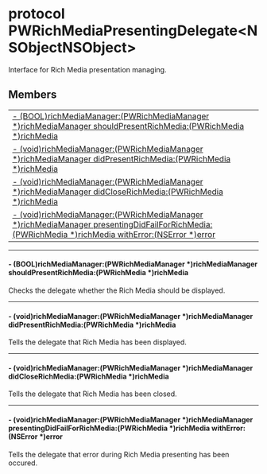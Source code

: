 
# <a name="heading"></a>protocol PWRichMediaPresentingDelegate&lt;NSObjectNSObject&gt;  
Interface for Rich Media presentation managing. 
## Members  

<table>
	<tr>
		<td><a href="#1a06d32e6522dbf41dd82071b51c54410d">- (BOOL)richMediaManager:(PWRichMediaManager *)richMediaManager shouldPresentRichMedia:(PWRichMedia *)richMedia</a></td>
	</tr>
	<tr>
		<td><a href="#1a7bd5b2f8156d61eed2594abd10018eaf">- (void)richMediaManager:(PWRichMediaManager *)richMediaManager didPresentRichMedia:(PWRichMedia *)richMedia</a></td>
	</tr>
	<tr>
		<td><a href="#1a4c9a7e6409e803087e682412d14f21f0">- (void)richMediaManager:(PWRichMediaManager *)richMediaManager didCloseRichMedia:(PWRichMedia *)richMedia</a></td>
	</tr>
	<tr>
		<td><a href="#1a094bfd1bf0f3269935a212e01539ac64">- (void)richMediaManager:(PWRichMediaManager *)richMediaManager presentingDidFailForRichMedia:(PWRichMedia *)richMedia withError:(NSError *)error</a></td>
	</tr>
</table>


----------  
  

#### <a name="1a06d32e6522dbf41dd82071b51c54410d"></a>- (BOOL)richMediaManager:(PWRichMediaManager \*)richMediaManager shouldPresentRichMedia:(PWRichMedia \*)richMedia  
Checks the delegate whether the Rich Media should be displayed. 

----------  
  

#### <a name="1a7bd5b2f8156d61eed2594abd10018eaf"></a>- (void)richMediaManager:(PWRichMediaManager \*)richMediaManager didPresentRichMedia:(PWRichMedia \*)richMedia  
Tells the delegate that Rich Media has been displayed. 

----------  
  

#### <a name="1a4c9a7e6409e803087e682412d14f21f0"></a>- (void)richMediaManager:(PWRichMediaManager \*)richMediaManager didCloseRichMedia:(PWRichMedia \*)richMedia  
Tells the delegate that Rich Media has been closed. 

----------  
  

#### <a name="1a094bfd1bf0f3269935a212e01539ac64"></a>- (void)richMediaManager:(PWRichMediaManager \*)richMediaManager presentingDidFailForRichMedia:(PWRichMedia \*)richMedia withError:(NSError \*)error  
Tells the delegate that error during Rich Media presenting has been occured. 